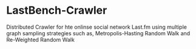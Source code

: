 # LastBench-Crawler
Distributed Crawler for hte onlinse social network Last.fm using multiple graph sampling strategies such as, Metropolis-Hasting Random Walk and Re-Weighted Random Walk
